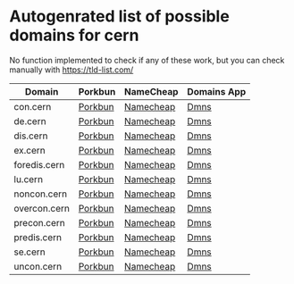 # Autogenrated list of possible domains for cern

No function implemented to check if any of these work, but you can check manually with https://tld-list.com/

| Domain | Porkbun | NameCheap | Domains App |
|---|---|---|---|
| con.cern | [Porkbun](https://porkbun.com/checkout/search?prb=e814663da1&tlds=&idnLanguage=&search=search&q=con.cern) | [Namecheap](https://www.namecheap.com/domains/registration/results/?domain=con.cern) | [Dmns](https://dmns.app/domains?q=con.cern) |
| de.cern | [Porkbun](https://porkbun.com/checkout/search?prb=e814663da1&tlds=&idnLanguage=&search=search&q=de.cern) | [Namecheap](https://www.namecheap.com/domains/registration/results/?domain=de.cern) | [Dmns](https://dmns.app/domains?q=de.cern) |
| dis.cern | [Porkbun](https://porkbun.com/checkout/search?prb=e814663da1&tlds=&idnLanguage=&search=search&q=dis.cern) | [Namecheap](https://www.namecheap.com/domains/registration/results/?domain=dis.cern) | [Dmns](https://dmns.app/domains?q=dis.cern) |
| ex.cern | [Porkbun](https://porkbun.com/checkout/search?prb=e814663da1&tlds=&idnLanguage=&search=search&q=ex.cern) | [Namecheap](https://www.namecheap.com/domains/registration/results/?domain=ex.cern) | [Dmns](https://dmns.app/domains?q=ex.cern) |
| foredis.cern | [Porkbun](https://porkbun.com/checkout/search?prb=e814663da1&tlds=&idnLanguage=&search=search&q=foredis.cern) | [Namecheap](https://www.namecheap.com/domains/registration/results/?domain=foredis.cern) | [Dmns](https://dmns.app/domains?q=foredis.cern) |
| lu.cern | [Porkbun](https://porkbun.com/checkout/search?prb=e814663da1&tlds=&idnLanguage=&search=search&q=lu.cern) | [Namecheap](https://www.namecheap.com/domains/registration/results/?domain=lu.cern) | [Dmns](https://dmns.app/domains?q=lu.cern) |
| noncon.cern | [Porkbun](https://porkbun.com/checkout/search?prb=e814663da1&tlds=&idnLanguage=&search=search&q=noncon.cern) | [Namecheap](https://www.namecheap.com/domains/registration/results/?domain=noncon.cern) | [Dmns](https://dmns.app/domains?q=noncon.cern) |
| overcon.cern | [Porkbun](https://porkbun.com/checkout/search?prb=e814663da1&tlds=&idnLanguage=&search=search&q=overcon.cern) | [Namecheap](https://www.namecheap.com/domains/registration/results/?domain=overcon.cern) | [Dmns](https://dmns.app/domains?q=overcon.cern) |
| precon.cern | [Porkbun](https://porkbun.com/checkout/search?prb=e814663da1&tlds=&idnLanguage=&search=search&q=precon.cern) | [Namecheap](https://www.namecheap.com/domains/registration/results/?domain=precon.cern) | [Dmns](https://dmns.app/domains?q=precon.cern) |
| predis.cern | [Porkbun](https://porkbun.com/checkout/search?prb=e814663da1&tlds=&idnLanguage=&search=search&q=predis.cern) | [Namecheap](https://www.namecheap.com/domains/registration/results/?domain=predis.cern) | [Dmns](https://dmns.app/domains?q=predis.cern) |
| se.cern | [Porkbun](https://porkbun.com/checkout/search?prb=e814663da1&tlds=&idnLanguage=&search=search&q=se.cern) | [Namecheap](https://www.namecheap.com/domains/registration/results/?domain=se.cern) | [Dmns](https://dmns.app/domains?q=se.cern) |
| uncon.cern | [Porkbun](https://porkbun.com/checkout/search?prb=e814663da1&tlds=&idnLanguage=&search=search&q=uncon.cern) | [Namecheap](https://www.namecheap.com/domains/registration/results/?domain=uncon.cern) | [Dmns](https://dmns.app/domains?q=uncon.cern) |
